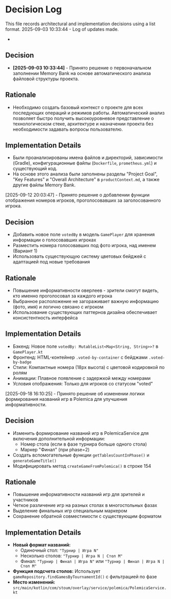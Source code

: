 # Decision Log

This file records architectural and implementation decisions using a list format.
2025-09-03 10:33:44 - Log of updates made.

*

## Decision

* **[2025-09-03 10:33:44]** - Принято решение о первоначальном заполнении Memory Bank на основе автоматического анализа
  файловой структуры проекта.

## Rationale

* Необходимо создать базовый контекст о проекте для всех последующих операций и режимов работы. Автоматический анализ
  позволяет быстро получить высокоуровневое представление о технологическом стеке, архитектуре и назначении проекта без
  необходимости задавать вопросы пользователю.

## Implementation Details

* Были проанализированы имена файлов и директорий, зависимости (Gradle), конфигурационные
  файлы (`Dockerfile`, `prometheus.yml`) и существующий код.
* На основе этого анализа были заполнены разделы "Project Goal", "Key Features" и "Overall Architecture"
  в `productContext.md`, а также другие файлы Memory Bank.

[2025-09-12 20:03:47] - Принято решение о добавлении функции отображения номеров игроков, проголосовавших за
заголосованного игрока.

## Decision

* Добавить новое поле `votedBy` в модель `GamePlayer` для хранения информации о голосовавших игроках
* Разместить номера голосовавших под фото игрока, над именем (Вариант 1)
* Использовать существующую систему цветовых бейджей с адаптацией под новые требования

## Rationale

* Повышение информативности оверлеев - зрители смогут видеть, кто именно проголосовал за каждого игрока
* Выбранное расположение не загораживает важную информацию (фото, имя) и логично связано с игроком
* Использование существующих паттернов дизайна обеспечивает консистентность интерфейса

## Implementation Details

* Бэкенд: Новое поле `votedBy: MutableList<Map<String, String>>?` в `GamePlayer.kt`
* Фронтенд: HTML-контейнер `.voted-by-container` с бейджами `.voted-by-badge`
* Стили: Компактные номера (18px высота) с цветовой кодировкой по ролям
* Анимации: Плавное появление с задержкой между номерами
* Условия отображения: Только для игроков со статусом "voted"

[2025-09-18 16:10:25] - Принято решение об изменении логики формирования названий игр в Polemica для улучшения
информативности.

## Decision

* Изменить формирование названий игр в PolemicaService для включения дополнительной информации:
    - Номер стола (если в фазе турнира больше одного стола)
    - Маркер "Финал" (при phase=2)
* Создать вспомогательные функции `getTablesCountInPhase()` и `generateGameTitle()`
* Модифицировать метод `createGameFromPolemica()` в строке 154

## Rationale

* Повышение информативности названий игр для зрителей и участников
* Четкое различение игр на разных столах в многостольных фазах
* Выделение финальных игр специальным маркером
* Сохранение обратной совместимости с существующим форматом

## Implementation Details

* **Новый формат названий:**
    - Одиночный стол: `"Турнир | Игра N"`
    - Несколько столов: `"Турнир | Игра N | Стол M"`
    - Финал: `"Турнир | Финал | Игра N"` или `"Турнир | Финал | Игра N | Стол M"`
* **Функция подсчета столов:** Использует `gameRepository.findGamesByTournamentId()` с фильтрацией по фазе
* **Место изменений:** `src/main/kotlin/com/stoum/overlay/service/polemica/PolemicaService.kt`
